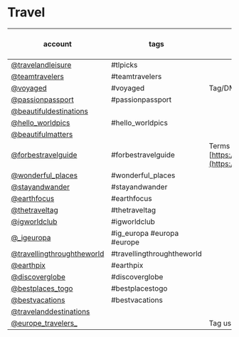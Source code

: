 # Travel
|                                      account                                       |            tags            |                                             good to know                                             | current followcount (11/2018) |
| ---------------------------------------------------------------------------------- | -------------------------- | ---------------------------------------------------------------------------------------------------- | ----------------------------- |
| [@travelandleisure](https://www.instagram.com/travelandleisure/)                   | #tlpicks                   |                                                                                                      | 3.7m                          |
| [@teamtravelers](https://www.instagram.com/teamtravelers/)                         | #teamtravelers             |                                                                                                      | 420k                          |
| [@voyaged](https://www.instagram.com/voyaged/)                                     | #voyaged                   | Tag/DM or hashtag                                                                                    | 1.1m                          |
| [@passionpassport](https://www.instagram.com/passionpassport/)                     | #passionpassport           |                                                                                                      | 1m                            |
| [@beautifuldestinations](https://www.instagram.com/beautifuldestinations/)         |                            |                                                                                                      | 11.7m                         |
| [@hello_worldpics](https://www.instagram.com/hello_worldpics/)                     | #hello_worldpics           |                                                                                                      | 414k                          |
| [@beautifulmatters](https://www.instagram.com/beautifulmatters/)                   |                            |                                                                                                      | 402k                          |
| [@forbestravelguide](https://www.instagram.com/forbestravelguide/)                 | #forbestravelguide         | Terms [https://www.forbestravelguide.com/socialmedia](https://www.forbestravelguide.com/socialmedia) | 847k                          |
| [@wonderful_places](https://www.instagram.com/wonderful_places/)                   | #wonderful_places          |                                                                                                      | 11.5m                         |
| [@stayandwander](https://www.instagram.com/stayandwander/)                         | #stayandwander             |                                                                                                      | 672k                          |
| [@earthfocus](https://www.instagram.com/earthfocus/)                               | #earthfocus                |                                                                                                      | 3.4m                          |
| [@thetraveltag](https://www.instagram.com/thetraveltag/)                           | #thetraveltag              |                                                                                                      | 3.4m                          |
| [@igworldclub](https://www.instagram.com/igworldclub/)                             | #igworldclub               |                                                                                                      | 228k                          |
| [@_igeuropa](https://www.instagram.com/_igeuropa/)                                 | #ig_europa #europa #europe |                                                                                                      | 291k                          |
| [@travellingthroughtheworld](https://www.instagram.com/travellingthroughtheworld/) | #travellingthroughtheworld |                                                                                                      | 1m                            |
| [@earthpix](https://www.instagram.com/earthpix/)                                   | #earthpix                  |                                                                                                      | 14.1m                         |
| [@discoverglobe](https://www.instagram.com/discoverglobe/)                         | #discoverglobe             |                                                                                                      | 1.4m                          |
| [@bestplaces_togo](https://www.instagram.com/bestplaces_togo/)                     | #bestplacestogo            |                                                                                                      | 1.7m                          |
| [@bestvacations](https://www.instagram.com/bestvacations/)                         | #bestvacations             |                                                                                                      | 4.8m                          |
| [@travelanddestinations](https://www.instagram.com/travelanddestinations/)         |                            |                                                                                                      | 300k                          |
| [@europe_travelers_](https://www.instagram.com/europe_travelers_/)                 |                            | Tag us for a feature                                                                                 | 28.7k                          |
